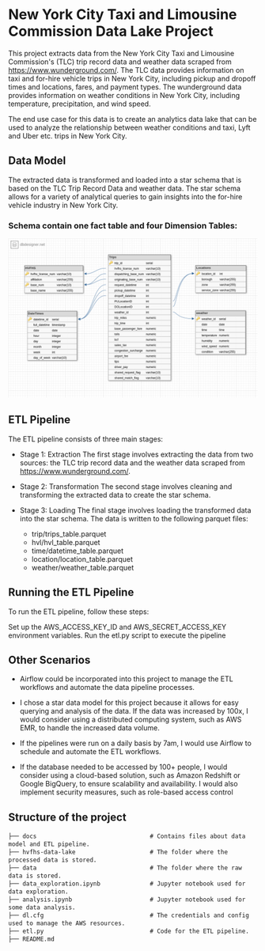# New York City Taxi and Limousine Commission Data Lake Project

This project extracts data from the New York City Taxi and Limousine Commission's (TLC) trip record data and weather data scraped from https://www.wunderground.com/. 
The TLC data provides information on taxi and for-hire vehicle trips in New York City, including pickup and dropoff times and locations, fares, and payment types. The wunderground data provides information on weather conditions in New York City, including temperature, precipitation, and wind speed.

The end use case for this data is to create an analytics data lake that can be used to analyze the relationship between weather conditions and taxi, Lyft and Uber etc. trips in New York City.


## Data Model

The extracted data is transformed and loaded into a star schema that is based on the TLC Trip Record Data and weather data. The star schema allows for a variety of analytical queries to gain insights into the for-hire vehicle industry in New York City.

### Schema contain one fact table and four Dimension Tables:
<p align="center">
  <img src="docs/data_model.png" />
</p>


## ETL Pipeline

The ETL pipeline consists of three main stages:

-  Stage 1: Extraction
The first stage involves extracting the data from two sources: the TLC trip record data and the weather data scraped from https://www.wunderground.com/.

  - Stage 2: Transformation
The second stage involves cleaning and transforming the extracted data to create the star schema. 

  - Stage 3: Loading
The final stage involves loading the transformed data into the star schema. The data is written to the following parquet files:

    - trip/trips_table.parquet
    - hvl/hvl_table.parquet
    - time/datetime_table.parquet
    - location/location_table.parquet
    - weather/weather_table.parquet 

## Running the ETL Pipeline
To run the ETL pipeline, follow these steps:

Set up the AWS_ACCESS_KEY_ID and AWS_SECRET_ACCESS_KEY environment variables.
Run the etl.py script to execute the pipeline

## Other Scenarios

- Airflow could be incorporated into this project to manage the ETL workflows and automate the data pipeline processes.

- I chose a star data model for this project because it allows for easy querying and analysis of the data. If the data was increased by 100x, I would consider using a distributed computing system, such as AWS EMR, to handle the increased data volume.

- If the pipelines were run on a daily basis by 7am, I would use Airflow to schedule and automate the ETL workflows.

- If the database needed to be accessed by 100+ people, I would consider using a cloud-based solution, such as Amazon Redshift or Google BigQuery, to ensure scalability and availability. I would also implement security measures, such as role-based access control



## Structure of the project

    ├── docs                                # Contains files about data model and ETL pipeline.
    ├── hvfhs-data-lake                     # The folder where the processed data is stored.
    ├── data                                # The folder where the raw data is stored.
    ├── data_exploration.ipynb              # Jupyter notebook used for data exploration.
    ├── analysis.ipynb                      # Jupyter notebook used for some data analysis.
    ├── dl.cfg                              # The credentials and config used to manage the AWS resources.
    ├── etl.py                              # Code for the ETL pipeline.
    ├── README.md